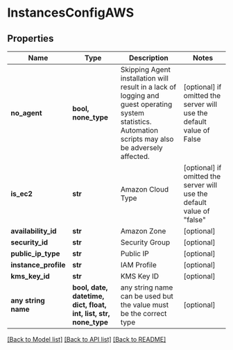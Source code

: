 # InstancesConfigAWS


## Properties
Name | Type | Description | Notes
------------ | ------------- | ------------- | -------------
**no_agent** | **bool, none_type** | Skipping Agent installation will result in a lack of logging and guest operating system statistics. Automation scripts may also be adversely affected. | [optional]  if omitted the server will use the default value of False
**is_ec2** | **str** | Amazon Cloud Type | [optional]  if omitted the server will use the default value of "false"
**availability_id** | **str** | Amazon Zone | [optional] 
**security_id** | **str** | Security Group | [optional] 
**public_ip_type** | **str** | Public IP | [optional] 
**instance_profile** | **str** | IAM Profile | [optional] 
**kms_key_id** | **str** | KMS Key ID | [optional] 
**any string name** | **bool, date, datetime, dict, float, int, list, str, none_type** | any string name can be used but the value must be the correct type | [optional]

[[Back to Model list]](../README.md#documentation-for-models) [[Back to API list]](../README.md#documentation-for-api-endpoints) [[Back to README]](../README.md)



